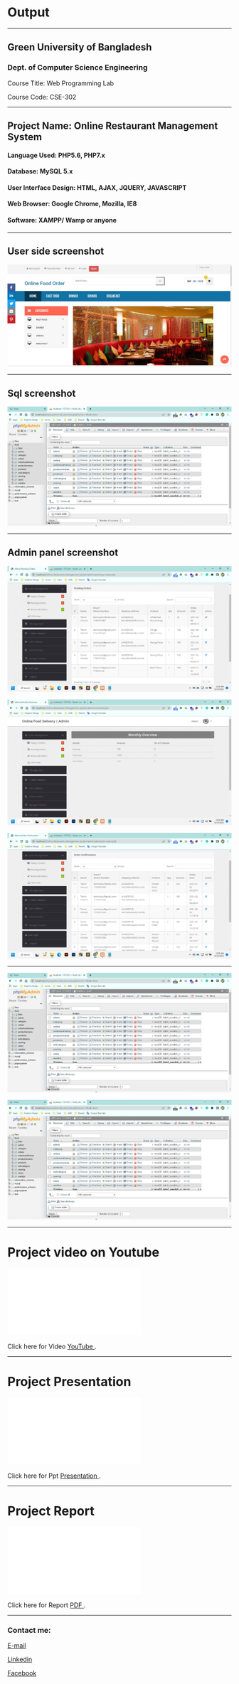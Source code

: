 
# Output


---
<h2>Green University of Bangladesh </h2>

<h3>Dept. of Computer Science Engineering</h3>

<p>Course Title: Web Programming Lab</p>
<p>Course Code: CSE-302</p>

---

 <h2>Project Name: Online Restaurant Management System</h2>

 <h4>Language Used: PHP5.6,  PHP7.x</h4>
 <h4>Database: MySQL 5.x</h4>
 <h4>User Interface Design: HTML, AJAX, JQUERY, JAVASCRIPT</h4>
 <h4>Web Browser: Google Chrome, Mozilla, IE8</h4>
 <h4>Software: XAMPP/ Wamp or anyone</h4>

---

<h2>User side screenshot</h2>

<img src="restaurant_user.jpg"
     alt="restaurant_user"/>

---


<h2>Sql screenshot</h2>

<img src="sql.jpg"
     alt="sql"/>

---


<h2>Admin panel screenshot</h2>

<img src="pending.png"
     alt="pending"/>

<img src="overview.png"
     alt="overview"/>

<img src="order.png"
     alt="order"/>


---



<img src="sql.jpg"
     alt="sql"/>

<img src="sql.jpg"
     alt="sql"/>



---











<h1 id="test-title">Project video on Youtube</h1>

<object data="loremipsum.pdf#page=2" type="application/pdf" width="700px" height="700px">
    <embed src="loremipsum.pdf#page=2">
        <p>Click here for Video <a href="https://youtu.be/la_qWon6x50"> YouTube </a>.</p>
    </embed>
</object>

---



<h1 id="test-title">Project Presentation</h1>

<object data="loremipsum.pdf#page=2" type="application/pdf" width="700px" height="700px">
    <embed src="loremipsum.pdf#page=2">
        <p>Click here for Ppt <a href="Online_Restaurent.pptx"> Presentation </a>.</p>
    </embed>
</object>

---


<h1 id="test-title">Project Report</h1>

<object data="loremipsum.pdf#page=2" type="application/pdf" width="700px" height="700px">
    <embed src="loremipsum.pdf#page=2">
        <p>Click here for Report <a href="Project_Report.pdf"> PDF </a>.</p>
    </embed>
</object>

---









<!-- all link is here -->


### Contact me:

[E-mail](tanvirpoly@gmail.com)

[Linkedin]( https://www.linkedin.com/in/tanvirx/)

[Facebook]( https://www.facebook.com/tanvirfbid)

